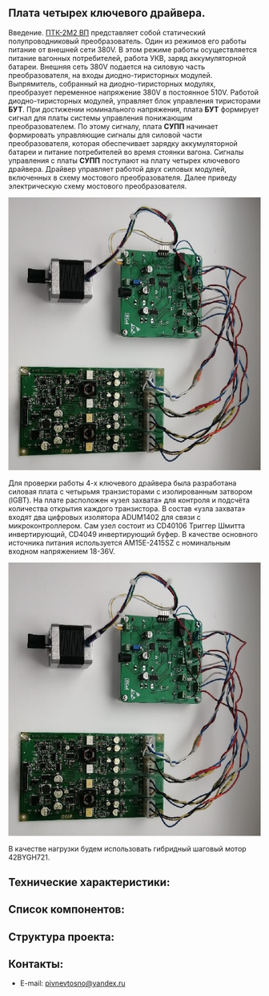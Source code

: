 
## Плата четырех ключевого драйвера.  
Введение. [ПТК-2М2 ВП](https://www.elsiel.ru/products/transport/railway/preobrazovateli_trehfaznye_konditsionera__ptk_2m2v) представляет собой статический полупроводниковый преобразователь. Один из режимов его работы питание от внешней сети 380V. В этом режиме работы осуществляется  питание вагонных потребителей, работа УКВ, заряд аккумуляторной батареи. Внешняя сеть 380V подается на силовую часть преобразователя, на входы диодно-тиристорных модулей. Выпрямитель, собранный на диодно-тиристорных модулях, преобразует переменное напряжение 380V в постоянное 510V. Работой диодно-тиристорных модулей, управляет блок
управления тиристорами **БУТ**. При достижении номинального напряжения, плата **БУТ** формирует сигнал для платы  системы управления понижающим преобразователем. По этому
сигналу, плата **СУПП** начинает формировать управляющие сигналы для силовой части преобразователя, которая обеспечивает зарядку аккумуляторной батареи и питание потребителей во время стоянки вагона. Сигналы управления с платы **СУПП** поступают на плату четырех ключевого драйвера. Драйвер управляет работой двух силовых модулей, включенных в схему мостового преобразователя.  Далее приведу электрическую схему мостового преобразователя.  

![alt-текст](https://github.com/PivnevNikolay/Electric-drive-and-power-electronics/blob/master/4_CH_DRIVER/four%20key%20driver%20test%20board%20%2B%20power%20board/photos/001.jpg "")  

Для проверки работы 4-х ключевого драйвера была разработана силовая плата с четырьмя транзисторами с изолированным затвором (IGBT). На плате расположен «узел захвата» для контроля и подсчёта количества открытия каждого транзистора. В состав «узла захвата» входят два цифровых изолятора ADUM1402 для связи с микроконтроллером. Сам узел состоит из CD40106 Триггер Шмитта инвертирующий, CD4049 инвертирующий буфер. В качестве основного источника питания используется AM15E-2415SZ c номинальным входном напряжением 18-36V.  

![alt-текст](https://github.com/PivnevNikolay/Electric-drive-and-power-electronics/blob/master/4_CH_DRIVER/four%20key%20driver%20test%20board%20%2B%20power%20board/photos/001.jpg "")   

В качестве нагрузки будем использовать гибридный шаговый мотор 42BYGH721.  

## Технические характеристики:   

## Список компонентов:  

## Структура проекта:  

## Контакты:  
+ E-mail: pivnevtosno@yandex.ru  
